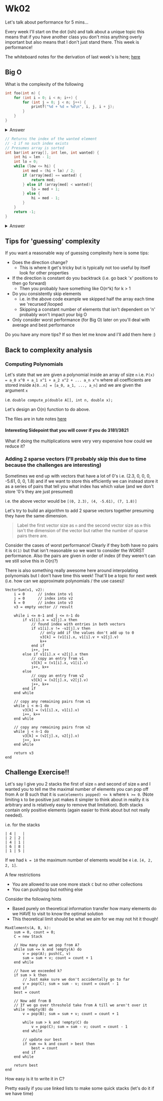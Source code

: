 # Wk02

Let's talk about performance for 5 mins...

Every week I'll start on the dot (ish) and talk about a unique topic this means that if you have another class you don't miss anything overly important but also means that I don't just stand there.  This week is performance!

The whiteboard notes for the derivation of last week's is here; [here](https://github.com/BraedonWooding/Comp2521-T1-2020/tree/master/docs/proof.pdf)

## Big O

What is the complexity of the following

```c
int foo(int n) {
    for (int i = 0; i < n; i++) {
        for (int j = 0; j < n; j++) {
            printf("%d + %d = %d\n", i, j, i + j);
        }
    }
}
```

<details>
<summary>Answer</summary>
<p>

O(n^2)

</p></details>

```c
// Returns the index of the wanted element
// -1 if no such index exists
// Presumes array is sorted
int bar(int array[], int len, int wanted) {
    int hi = len - 1;
    int lo = 0;
    while (low <= hi) {
        int med = (hi + lo) / 2;
        if (array[med] == wanted) {
            return med;
        } else if (array[med] < wanted){
            lo = med + 1;
        } else {
            hi = med - 1;
        }
    }
    return -1;
}
```

<details>
<summary>Answer</summary>
<p>

O(log(n)) is binary search

</p></details>

## Tips for 'guessing' complexity

If you want a reasonable way of guessing complexity here is some tips:

- Does the direction change?
  - This is where it get's tricky but is typically not too useful by itself look for other properties
- If the direction is constant do you backtrack (i.e. go back 'x' positions to then go forward)
  - Then you probably have something like O(n^k) for k > 1
- Do you consistently skip elements
  - i.e. in the above code example we skipped half the array each time we 'recursed'/looped
  - Skipping a constant number of elements that isn't dependent on 'n' probably won't impact your big O
- Only consider worst performance (for Big O) later on you'll deal with average and best performance
  
Do you have any more tips?  If so then let me know and I'll add them here :)

## Back to complexity analysis

### Computing Polynomials

Let's state that we are given a polynomial inside an array of size `n` i.e. `P(x) = a_0 x^0 + a_1 x^1 + a_2 x^2 + ... a_n x^n` where all coefficients are stored inside `A[0..n] = [a_0, a_1, ..., a_n]` and we are given the argument `x`

i.e. `double compute_p(double A[], int n, double x);`

Let's design an O(n) function to do above.

The files are in tute notes [here](https://github.com/BraedonWooding/Comp2521-T1-2020/tree/master/Tute2_Files)

#### Interesting Sidepoint that you will cover if you do 3181/3821

What if doing the multiplications were very very expensive how could we reduce it?

### Adding 2 sparse vectors (I'll probably skip this due to time because the challenges are interesting)

Sometimes we end up with vectors that have a lot of 0's i.e. (2.3, 0, 0, 0, -5.61, 0, 0, 1.8) and if we want to store this efficiently we can instead store it as a series of pairs that tell you what index has which value (and we don't store '0's they are just presumed)

i.e. the above vector would be `[(0, 2.3), (4, -5.61), (7, 1.8)]`

Let's try to build an algorithm to add 2 sparse vectors together presuming they have the same dimension.

> Label the first vector size as `n` and the second vector size as `m` this isn't the dimension of the vector but rather the number of sparse pairs there are.

Consider the cases of worst performance!  Clearly if they both have no pairs it is `O(1)` but that isn't reasonable so we want to consider the WORST performance.  Also the pairs are given in order of index (if they weren't can we still solve this in O(n)?)

There is also something really awesome here around interpolating polynomials but I don't have time this week!  That'll be a topic for next week (i.e. how can we approximate polynomials / the use cases)!

```
VectorSum(v1, v2):
    i = 0      // index into v1
    j = 0      // index into v2
    k = 0      // index into v3
    v3 = empty vector // result

    while i <= m-1 and j <= n-1 do
        if v1[i].x = v2[j].x then
            // found index with entries in both vectors
            if v1[i].v != -v2[j].v then
                // only add if the values don't add up to 0
                v3[k] = (v1[i].x, v1[i].v + v2[j].v)
                k++
            end if
            i++, j++
        else if v1[i].x < v2[j].x then
            // copy an entry from v1
            v3[k] = (v1[i].x, v1[i].v)
            i++, k++
        else
            // copy an entry from v2
            v3[k] = (v2[j].x, v2[j].v)
            j++, k++
        end if
    end while

    // copy any remaining pairs from v1
    while i < m-1 do
        v3[k] = (v1[i].x, v1[i].v)
        i++, k++
    end while

    // copy any remaining pairs from v2
    while j < n-1 do
        v3[k] = (v2[j].x, v2[j].v)
        j++, k++
    end while

    return v3
end
```

## Challenge Exercise!!

Let's say I give you 2 stacks the first of size `n` and second of size `m` and I wanted you to tell me the maximal number of elements you can pop off from A or B such that it is `sum(elements popped) <= k` where `k >= 0`.  (Note limiting `k` to be positive just makes it simpler to think about in reality it is arbitrary and is relatively easy to remove that limitation).  Both stacks contain only positive elements (again easier to think about but not really needed).

i.e. for the stacks

```
| 4 |   |
| 2 | 2 |
| 4 | 1 |
| 6 | 8 |
| 1 | 5 |
```

If we had `k = 10` the maximum number of elements would be `4` i.e. `[4, 2, 2, 1]`.

A few restrictions

- You are allowed to use one more stack `C` but no other collections
- You can push/pop but nothing else

Consider the following hints

- Based purely on theoretical information transfer how many elements do we HAVE to visit to know the optimal solution
- This theoretical limit should be what we aim for we may not hit it though!

```
MaxElements(A, B, k):
    sum = 0, count = 0;
    C = new Stack

    // How many can we pop from A?
    while sum <= k and !empty(A) do
        v = pop(A); push(C, v)
        sum = sum + v; count = count + 1
    end while

    // have we exceeded k?
    if sum > k then
        // Just make sure we don't accidentally go to far
        v = pop(C); sum = sum - v; count = count - 1
    end if
    best = count

    // Now add from B
    // If we go over threshold take from A till we aren't over it
    while !empty(B) do
        v = pop(B); sum = sum + v; count = count + 1

        while sum > k and !empty(C) do
            v = pop(C); sum = sum - v; count = count - 1
        end while

        // update our best
        if sum <= k and count > best then
            best = count
        end if
    end while

    return best
end
```

How easy is it to write it in C?

Pretty easily if you use linked lists to make some quick stacks (let's do it if we have time)
